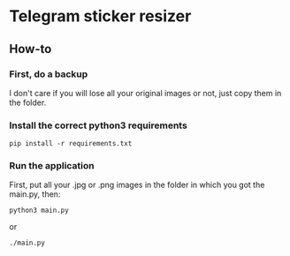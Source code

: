 # Telegram sticker resizer

## How-to

### First, do a backup

I don't care if you will lose all your original images or not, just copy them in the folder.

### Install the correct python3 requirements

```shell
pip install -r requirements.txt
```

### Run the application

First, put all your .jpg or .png images in the folder in which you got the main.py, then:

```shell
python3 main.py
```

or

```shell
./main.py
```